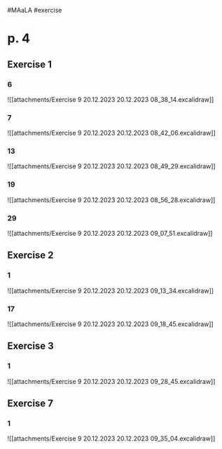 #MAaLA #exercise 

# p. 4
## Exercise 1
### 6
![[attachments/Exercise 9 20.12.2023 20.12.2023 08_38_14.excalidraw]]

### 7
![[attachments/Exercise 9 20.12.2023 20.12.2023 08_42_06.excalidraw]]

### 13
![[attachments/Exercise 9 20.12.2023 20.12.2023 08_49_29.excalidraw]]

### 19
![[attachments/Exercise 9 20.12.2023 20.12.2023 08_56_28.excalidraw]]

### 29
![[attachments/Exercise 9 20.12.2023 20.12.2023 09_07_51.excalidraw]]

## Exercise 2
### 1
![[attachments/Exercise 9 20.12.2023 20.12.2023 09_13_34.excalidraw]]

### 17
![[attachments/Exercise 9 20.12.2023 20.12.2023 09_18_45.excalidraw]]

## Exercise 3
### 1
![[attachments/Exercise 9 20.12.2023 20.12.2023 09_28_45.excalidraw]]

## Exercise 7
### 1
![[attachments/Exercise 9 20.12.2023 20.12.2023 09_35_04.excalidraw]]